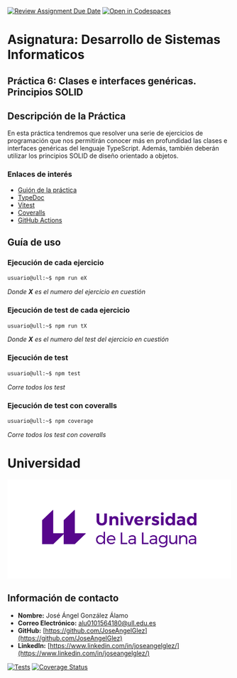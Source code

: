 [![Review Assignment Due Date](https://classroom.github.com/assets/deadline-readme-button-22041afd0340ce965d47ae6ef1cefeee28c7c493a6346c4f15d667ab976d596c.svg)](https://classroom.github.com/a/hGiCucuU)
[![Open in Codespaces](https://classroom.github.com/assets/launch-codespace-2972f46106e565e64193e422d61a12cf1da4916b45550586e14ef0a7c637dd04.svg)](https://classroom.github.com/open-in-codespaces?assignment_repo_id=18600540)

# **Asignatura: Desarrollo de Sistemas Informaticos**

## **Práctica 6: Clases e interfaces genéricas. Principios SOLID**

## Descripción de la Práctica
En esta práctica tendremos que resolver una serie de ejercicios de programación que nos permitirán conocer más en profundidad las clases e interfaces genéricas del lenguaje TypeScript. Además, también deberán utilizar los principios SOLID de diseño orientado a objetos.

### Enlaces de interés
- [Guión de la práctica](https://ull-esit-inf-dsi-2425.github.io/prct06-generics-solid/)
- [TypeDoc](https://typedoc.org/)
- [Vitest](https://vitest.dev/)
- [Coveralls](https://coveralls.io/)
- [GitHub Actions](https://github.com/features/actions)

## Guía de uso

### Ejecución de cada ejercicio
```bash
usuario@ull:~$ npm run eX
```
_Donde **X** es el numero del ejercicio en cuestión_ 

### Ejecución de test de cada ejercicio
```bash
usuario@ull:~$ npm run tX
```
_Donde **X** es el numero del test del ejercicio en cuestión_ 

### Ejecución de test
```bash
usuario@ull:~$ npm test
```
_Corre todos los test_ 

### Ejecución de test con coveralls
```bash
usuario@ull:~$ npm coverage
```
_Corre todos los test con coveralls_ 

# Universidad

![Logo ULL](img/marca-universidad-de-la-laguna-original.png)

## Información de contacto

- **Nombre:** José Ángel González Álamo 
- **Correo Electrónico:** alu0101564180@ull.edu.es
- **GitHub:** [https://github.com/JoseAngelGlez](https://github.com/JoseAngelGlez)
- **LinkedIn:** [https://www.linkedin.com/in/joseangelglez/](https://www.linkedin.com/in/joseangelglez/)

[![Tests](https://github.com/ULL-ESIT-INF-DSI-2425/prct06-generics-solid-JoseAngelGlz/actions/workflows/ci.yml/badge.svg)](https://github.com/ULL-ESIT-INF-DSI-2425/prct06-generics-solid-JoseAngelGlz/actions/workflows/ci.yml)
[![Coverage Status](https://coveralls.io/repos/github/ULL-ESIT-INF-DSI-2425/prct06-generics-solid-JoseAngelGlz/badge.svg?branch=main)](https://coveralls.io/github/ULL-ESIT-INF-DSI-2425/prct06-generics-solid-JoseAngelGlz?branch=main)
